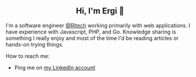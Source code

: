 <h2 align=center> Hi, I'm Ergi 👋 </h2>

I'm a software engineer [@Ritech](https://www.linkedin.com/company/ritech-solutions-ltd./mycompany/) working primarily with web applications. I have experience with Javascript, PHP, and Go. Knowledge sharing is something I really enjoy and most of the time I'd be reading articles or hands-on trying things.

How to reach me:
- Ping me on [my LinkedIn account](https://www.linkedin.com/in/ergi-berdellima/)
